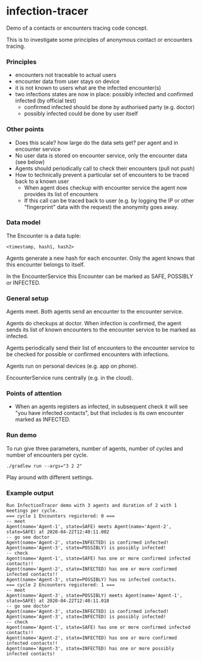 # infection-tracer

Demo of a contacts or encounters tracing code concept.

This is to investigate some principles of anonymous contact or encounters tracing.

### Principles

   * encounters not traceable to actual users
   * encounter data from user stays on device
   * it is not known to users what are the infected encounter(s)
   * two infections states are now in place: possibly infected and confirmed infected (by official test)
     * confirmed infected should be done by authorised party (e.g. doctor)
     * possibly infected could be done by user itself

### Other points

   * Does this scale? how large do the data sets get? per agent and in encounter service
   * No user data is stored on encounter service, only the encounter data (see below)
   * Agents should periodically call to check their encounters (pull not push)
   * How to technically prevent a particular set of encounters to be traced back to a known user
     * When agent does checkup with encounter service the agent now provides its list of encounters
     * If this call can be traced back to user (e.g. by logging the IP or other "fingerprint" data with the request) the anonymity goes away.
    
### Data model

The Encounter is a data tuple:

    <timestamp, hash1, hash2>
    
Agents generate a new hash for each encounter. Only the agent knows that this
encounter belongs to itself.

In the EncounterService this Encounter can be marked as SAFE, POSSIBLY or INFECTED.

### General setup

Agents meet. Both agents send an encounter to the encounter service.

Agents do checkups at doctor. When infection is confirmed, the agent sends its
list of known encounters to the encounter service to be marked as infected.

Agents periodically send their list of encounters to the encounter service to
be checked for possible or confirmed encounters with infections.

Agents run on personal devices (e.g. app on phone).

EncounterService runs centrally (e.g. in the cloud).

### Points of attention

   * When an agents registers as infected, in subsequent check it will see "you have infected contacts", but that includes is its own encounter marked as INFECTED.

### Run demo

To run give three parameters, number of agents, number of cycles and number of encounters per cycle.
 
    ./gradlew run --args="3 2 2"
    
Play around with different settings.

### Example output

    Run InfectionTracer demo with 3 agents and duration of 2 with 1 meetings per cycle.
    === cycle 1 Encounters registered: 0 ===
    -- meet
    Agent(name='Agent-1', state=SAFE) meets Agent(name='Agent-2', state=SAFE) at 2020-04-22T12:40:11.002
    -- go see doctor
    Agent(name='Agent-2', state=INFECTED) is confirmed infected!
    Agent(name='Agent-3', state=POSSIBLY) is possibly infected!
    -- check
    Agent(name='Agent-1', state=SAFE) has one or more confirmed infected contacts!!
    Agent(name='Agent-2', state=INFECTED) has one or more confirmed infected contacts!!
    Agent(name='Agent-3', state=POSSIBLY) has no infected contacts.
    === cycle 2 Encounters registered: 1 ===
    -- meet
    Agent(name='Agent-3', state=POSSIBLY) meets Agent(name='Agent-1', state=SAFE) at 2020-04-22T12:40:11.018
    -- go see doctor
    Agent(name='Agent-3', state=INFECTED) is confirmed infected!
    Agent(name='Agent-3', state=INFECTED) is possibly infected!
    -- check
    Agent(name='Agent-1', state=SAFE) has one or more confirmed infected contacts!!
    Agent(name='Agent-2', state=INFECTED) has one or more confirmed infected contacts!!
    Agent(name='Agent-3', state=INFECTED) has one or more possibly infected contacts!